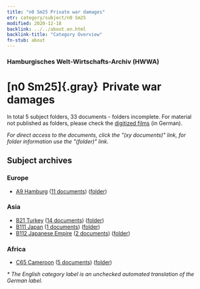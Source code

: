 ```yaml
---
title: "n0 Sm25 Private war damages"
etr: category/subject/n0 Sm25
modified: 2020-12-18
backlink: ../../about.en.html
backlink-title: "Category Overview"
fn-stub: about
---
```


### Hamburgisches Welt-Wirtschafts-Archiv (HWWA)
# [n0 Sm25]{.gray}&#8201; Private war damages&#160; 





In total 5 subject folders, 33 documents - folders incomplete.
For material not published as folders, please check the [digitized films](/film/h1_sh) (in German).

_For direct access to the documents, click the "(xy documents)" link, for folder information use the "(folder)" link._

## Subject archives



### Europe

- [A9 Hamburg](../../../geo/about.en.html#A9) (<a href="https://dfg-viewer.de/show/?tx_dlf[id]=https://pm20.zbw.eu/mets/sh/1409xx/140905/1632xx/163226/public.mets.en.xml" target="_blank">11 documents</a>) ([folder](http://purl.org/pressemappe20/folder/sh/140905,163226))

### Asia

- [B21 Turkey](../../../geo/about.en.html#B21) (<a href="https://dfg-viewer.de/show/?tx_dlf[id]=https://pm20.zbw.eu/mets/sh/1411xx/141111/1632xx/163226/public.mets.en.xml" target="_blank">14 documents</a>) ([folder](http://purl.org/pressemappe20/folder/sh/141111,163226))
- [B111 Japan](../../../geo/about.en.html#B111) (<a href="https://dfg-viewer.de/show/?tx_dlf[id]=https://pm20.zbw.eu/mets/sh/1412xx/141272/1632xx/163226/public.mets.en.xml" target="_blank">1 documents</a>) ([folder](http://purl.org/pressemappe20/folder/sh/141272,163226))
- [B112 Japanese Empire](../../../geo/about.en.html#B112) (<a href="https://dfg-viewer.de/show/?tx_dlf[id]=https://pm20.zbw.eu/mets/sh/1412xx/141273/1632xx/163226/public.mets.en.xml" target="_blank">2 documents</a>) ([folder](http://purl.org/pressemappe20/folder/sh/141273,163226))

### Africa

- [C65 Cameroon](../../../geo/about.en.html#C65) (<a href="https://dfg-viewer.de/show/?tx_dlf[id]=https://pm20.zbw.eu/mets/sh/1414xx/141410/1632xx/163226/public.mets.en.xml" target="_blank">5 documents</a>) ([folder](http://purl.org/pressemappe20/folder/sh/141410,163226))


_* The English category label is an unchecked automated translation of the German label._

